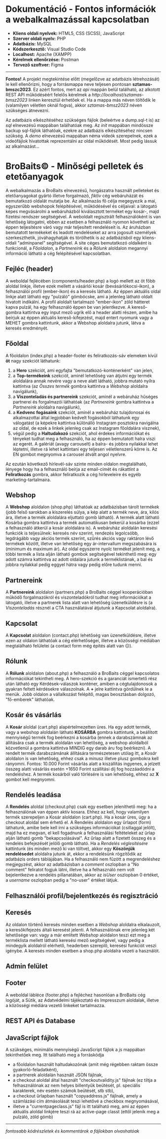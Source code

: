 # Dokumentáció - Fontos információk a webalkalmazással kapcsolatban
* **Kliens oldali nyelvek:** HTML5, CSS (SCSS), JavaScript
* **Szerver oldali nyelv:** PHP
* **Adatbázis:** MySQL
* **Kódszerkesztő:** Visual Studio Code
* **Localhost:** Apache (XAMPP)
* **Kérelmek ellenőrzése:** Postman
* **Tervező szoftver:** Figma
------
**Fontos!** A projekt megtekintése előtt (megelőzve az adatbázis létrehozását) le kell ellenőrizni, hogy a forrásmappa neve teljesen pontosan **sztamas-bmszc2023**. Ez azért fontos, mert az *api* mappán belül található, az alkotott REST API működéséért felelős kérelmek a *http://localhost/sztamas-bmsz2023* linken keresztül érhetőek el. Ha a mappa más néven töltődik le (valamilyen véletlen oknál fogva), akkor *sztamas-bmsz2023* néven szükséges átnevezni.

Az adatbázis elkészítéséhez szükséges fájlok (beleértve a dump.sql-t is) az *sql* elnevezésű mappában találhatóak meg. Az *init* mappában mindössze backup sql-fájlok láthatóak, ezekre az adatbázis elkészítéséhez nincsen szükség. A *demo* elnevezésű mappában néma videók szerepelnek, ezek a videófájlok hivatottak reprezentálni az oldal működését. Most pedig lássuk az alkalmazást...

# BroBaits© - Minőségi pelletek és etetőanyagok

 A webalkalmazás a BroBaits elnevezésű, horgászatra használt pelleteket és etetőanyagokat gyártó illetve forgalmazó, *fiktív* cég webáruházát és bemutatkozó oldalát mutatja be. Az alkalmazás fő célja megegyezik a mai, egyszerűbb webshopok felépítésével, működésével és céljaival: a látogató képes megvásárolni a webáruházból kiválasztott terméket egy kosár-, majd fizetési rendszer segítségével. A weboldalt regisztrált felhasználóként is van lehetőség látogatni, ebben az esetben a felhasználó nyomon követheti az éppen teljesítésre váró vagy már teljesített rendeléseit is. Az áruházban bemutatott termékeket és leadott rendeléseket az arra jogosult személyek szerkeszthetik, jóváhagyhatják és törölhetik is az adatbázisból egy kliens-oldali "adminpanel" segítségével. A site céges bemutatkozó oldalként is funkcionál, a *Főoldalon*, a *Partnereink* és a *Rólunk* aloldalon megannyi információ látható a cég felépítésével kapcsolatban.  

## Fejléc (header)

A weboldal fejlécében (components/header.php) a logó mellett az öt főbb aloldal linkje, illetve ezek mellett a vásárlói kosár (bevásárlókocsi-ikon), a felhasználói profil (ember-ikon) és a keresés látható. Az éppen aktuális oldal linkje alatt látható egy "pulzáló" gömböcske, ami a jelenleg látható oldalt hivatott indikálni. A profil aloldalt tartalmazó "ember-ikon" zöld hátteret kapva pulzál, ha egy felhasználó éppen be van jelentkezve. A kereső-gombra kattintva egy input mező ugrik elő a header alatti részen, amibe ha beírjuk az éppen aktuális kereső-kifejezést, majd entert nyomunk vagy a MEHET gombra kattintunk, akkor a Webshop aloldalra jutunk, látva a keresés eredményét.

## Főoldal

A főoldalon (index.php) a header-footer és feliratkozás-sáv elemeken kívül **öt** nagy szekciót láthatunk:
1. a **Hero** szekciót, ami egyfajta "bemutatkozó-konténerként" van jelen,
2. a **Top-termékeink** szekciót, aminél lehetőség van átjutni egy termék aloldalára annak nevére vagy a neve alatt látható, jobbra mutató nyílra kattintva (az *Összes termék* gombra kattintva a *Webshop* aloldalra navigálunk),
3. a **Viszonteladás és partnereink** szekciót, aminél a webáruház hűséges partnerei és forgalmazói láthatóak (az *Partnereink* gombra kattintva a *Partnereink* aloldalra navigálunk),
4. a **Kedvenc fogásaink** szekciót, aminél a webáruház tulajdonosai és alkalmazottai által legjobban kedvelt fogásokból láthatunk egy válogatást (a képekre kattintva különálló Instagram posztokra navigálna az oldal, de ezek a linkek jelenleg csak az Instagram főoldalára visznek),
5. végül pedig a **Haltudakozó** szekciót, ahol érdekes információkat és tényeket tudhat meg a felhasználó, ha az éppen bemutatott halra viszi az egerét. A galériát (avagy carouselt) a balra- és jobbra nyilakkal lehet léptetni, illetve rá lehet kattintani egy teljesen véletlenszerű körre is. Az EN gombot megnyomva a carousel átvált angol nyelvre.

Az ezután következő hírlevél-sáv szinte minden oldalon megtalálható, lényege hogy ha a felhasználó beírja az email-címét és rákattint a **Feliratkozás** gombra, akkor feliratkozik a cég hírleveleire és egyéb marketing-tartalmaira.

## Webshop

A **Webshop** aloldalon (shop.php) láthatóak az adatbázisban tárolt termékek (jobb felső sarokban a kiszerelés súlya, a kép alatt a termék neve, ára, kilós ára, illetve a termék aloldalára eljuttató gomb látható). A termék alatt látható Kosárba gombra kattintva a termék automatikusan bekerül a kosárba (ezzel a felhasználó átkerül a kosár aloldalára is). A webáruház aloldalán keresési funkciók is teljesülnek: keresés név szerint, rendezés legolcsóbb, legdrágább vagy akciós termék szerint, szűrés akciós vagy raktáron lévő termékek között, illetve van lehetőség egy ár-intervallum megszabására is (minimum és maximum ár). Az oldal egyszerre nyolc terméket jelenít meg, a többi termék a lista alján látható gombok segítségével tekinthető meg: egy adott számra kattintva az adott oldalára jutunk a terméklistának, a bal és jobbra nyilakkal pedig eggyel hátra vagy pedig előre tudunk menni.

## Partnereink

A **Partnereink** aloldalon (partners.php) a BroBaits céggel kooperációban működő forgalmazókról és viszonteladókról tudhat meg információkat a látogató, illetve a partnerek lista alatt van lehetőség üzenetküldésre is (a *Viszonteladás* résznél a CTA használatával átjutunk a Kapcsolat aloldalra).
 
## Kapcsolat

A **Kapcsolat** aloldalon (contact.php) lehetőség van üzenetküldésre, illetve ezen az oldalon láthatóak a cég elérhetőségei, illetve a közösségi médiában megtalálható felületei (a contact form még építés alatt van 😐). 

## Rólunk

A **Rólunk** aloldalon (about.php) a felhasználó a BroBaits céggel kapcsolatos információkat tekintheti meg. A hero-szekció és a garanciát ismertető rész után látható egy Kérdések-válaszok konténer, amiben a cégtulajdonosok a gyakran feltett kérdésekre válaszolnak. A **+** jelre kattintva gördülnek le a menük. Jobb oldalon a vállalkozást felépítő, magas beosztásban dolgozó, "fő-emberek" láthatóak.

## Kosár és vásárlás

A **Kosár** aloldal (cart.php) alapértelmezetten üres. Ha egy adott termék, vagy a webshop aloldalán látható **KOSÁRBA** gombra kattintunk, a beállított mennyiségű termék fog beérkezni a kosárba (ennek a darabszámnak az állítására csak a termék aloldalán van lehetőség, a webshop aloldalból közvetlenül a gombra kattintva MINDIG egy darab áru fog beérkezni). A rendelt termék darabszámának állítására természetesen utólag itt, a *Kosár* aloldalon is van lehetőség, ehhez csak a mínusz illetve plusz gombokra kell rányomni. Fontos: 10.000 Forint vásárlás alatt a kiszállítás ingyenes, a jelzett összeg alatti vásárlás esetén +1650 Forint szállítási díj fog hozzáadódni a rendeléshez. A termék kosárból való törlésére is van lehetőség, ehhez az **X** gombot kell megnyomni. 

## Rendelés leadása

A **Rendelés** aloldal (checkout.php) csak egy esetben jeleníthető meg: ha a felhasználónak van éppen aktív kosara. Ehhez az kell, hogy valamilyen termék szerepeljen a Kosár aloldalon (cart.php). Ha a kosár üres, úgy a checkout aloldal sem érhető el. A Rendelés aloldalon egy űrlapot (form) láthatunk, amibe bele kell írni a szükséges információkat (csillaggal jelölt), majd ha ez megvan, el kell fogadnunk a felhasználási feltételeket az űrlap alján látható gomb "bekapcsolásával". Az űrlap alatt a fizetett összeg és a rendelés befejezését jelölő gomb látható. Ha a *Rendelés véglesítésére* kattintunk (és minden mező ki van töltve), akkor egy **Köszönjük rendelésedet** aloldalra jutunk át, ekkor a rendelésünk rögzítődik az adatbázis orders táblájában. Ha a felhasználó nem fűzött a megrendeléshez megjegyzést, akkor az adatbázisban a *comment* oszlopban a "No comment" feliratot fogjuk látni, illetve ha a felhasználó nem volt bejelentkezve a rendelés pillanatában, akkor az *isUser* oszlopban 0 értéket, a *username* oszlopban pedig a "no-user" értéket látjuk.

## Felhasználói profil/bejelentkezés és regisztráció



## Keresés

Az oldalon történő keresés minden esetben a *Webshop* aloldalra elkalauzolt, a keresőkifejezés általi keresést jelenti. A felhasználónak erre jelenleg két lehetősége van: vagy a már említett *Webshop* aloldalon teszi ezt meg a terméklista mellett látható keresési mező segítségével, vagy pedig a mindegyik aloldalról elérhető, headerben szereplő, keresési funkciót veszi igénybe. A keresés minden esetben a shop.php aloldalra vezeti a használót.

## Admin felület

## Footer

A weboldal lábléce (footer.php) a fejléchez hasonlóan a BroBaits cég logóját, a Sütik, az Adatvédelmi tájékoztató és Impresszum aloldalak, illetve a közösségi médiára vezető linkeket tartalmazza. 

## REST API és Database

## JavaScript fájlok

A szükséges, minimális mennyiségű JavaScript fájlok a *js* mappában tekinthetőek meg. Itt található meg a forráskódja

* a főoldalon használt haltudakozónak (amit még régebben raktam össze gyakorló-feladatként),
* a partnerek aloldalán használt JSON fájlnak,
* a checkout aloldal által használt "checkoutvalidity.js" fájlnak (ez tiltja a felhasználónak az nem helyes billentyűk beütését, pl. speciális karakterek, név esetén számok beütését, stb stb),
* a checkout űrlapban használt "copyaddress.js" fájlnak, amely a számlázási cím átmásolását teszi lehetővé a checkbox megnyomásával,
* illetve a "currentpageclass.js" fájl is itt található meg, ami az éppen aktuális aloldal linkjére teszi rá az active-page classt (ettől jelenik meg a pulzáló, zöld gömb)
------
*fontosabb kódrészletek és kommentárok a fájlokban olvashatóak*